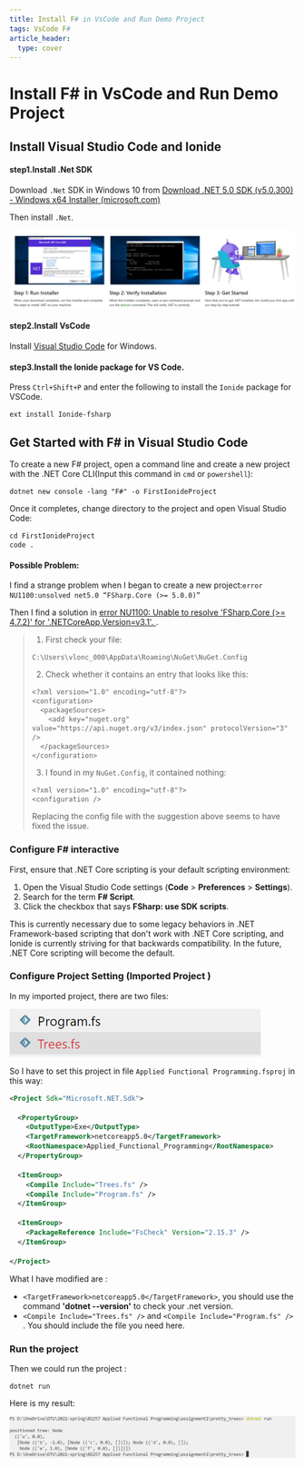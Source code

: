 ```yaml
---
title: Install F# in VsCode and Run Demo Project
tags: VsCode F#
article_header:
  type: cover
---
```


# Install F# in VsCode and Run Demo Project
## Install Visual Studio Code and Ionide

#### step1.Install .Net SDK

Download `.Net` SDK in Windows 10 from [Download .NET 5.0 SDK (v5.0.300) - Windows x64 Installer (microsoft.com)](https://dotnet.microsoft.com/download/dotnet/thank-you/sdk-5.0.300-windows-x64-installer)

Then install `.Net`.

![image-20210602231044591](https://raw.githubusercontent.com/gggdttt/ImageBeds/master/image-20210602231044591.png)

#### step2.Install VsCode

Install [Visual Studio Code](https://code.visualstudio.com/download) for Windows.

#### step3.Install the Ionide package for VS Code.

Press `Ctrl+Shift+P` and enter the following to install the `Ionide` package for VSCode.

```shell
ext install Ionide-fsharp
```



##  Get Started with F# in Visual Studio Code

To create a new F# project, open a command line and create a new project with the .NET Core CLI(Input this command in `cmd` or `powershell`):

```shell
dotnet new console -lang "F#" -o FirstIonideProject
```

Once it completes, change directory to the project and open Visual Studio Code:

```shel
cd FirstIonideProject
code .
```

#### Possible Problem:

I find a strange problem when I began to create a new project:`error NU1100:unsolved net5.0 “FSharp.Core (>= 5.0.0)”`

Then I find a solution in [error NU1100: Unable to resolve 'FSharp.Core (>= 4.7.2)' for '.NETCoreApp,Version=v3.1'. ](https://github.com/dotnet/fsharp/issues/10147).

> 1. First check your file:
>
> ```
> C:\Users\vlonc_000\AppData\Roaming\NuGet\NuGet.Config
> ```
>
> 2. Check whether it contains an entry that looks like this:
>
> ```
> <?xml version="1.0" encoding="utf-8"?>
> <configuration>
>   <packageSources>
>     <add key="nuget.org" value="https://api.nuget.org/v3/index.json" protocolVersion="3" />
>   </packageSources>
> </configuration>
> ```
>
> 3. I found in my `NuGet.Config`, it contained nothing:
>
> ```
> <?xml version="1.0" encoding="utf-8"?>
> <configuration />
> ```
>
> Replacing the config file with the suggestion above seems to have fixed the issue.



### Configure F# interactive

First, ensure that .NET Core scripting is your default scripting environment:

1. Open the Visual Studio Code settings (**Code** > **Preferences** > **Settings**).
2. Search for the term **F# Script**.
3. Click the checkbox that says **FSharp: use SDK scripts**.

This is currently necessary due to some legacy behaviors in .NET Framework-based scripting that don't work with .NET Core scripting, and Ionide is currently striving for that backwards compatibility. In the future, .NET Core scripting will become the default.



### Configure Project Setting (Imported Project )

In my imported project, there are two files:

![image-20210607091429799](https://raw.githubusercontent.com/gggdttt/ImageBeds/master/image-20210607091429799.png)

So I have to set this project in file `Applied Functional Programming.fsproj` in this way:

```xml
<Project Sdk="Microsoft.NET.Sdk">

  <PropertyGroup>
    <OutputType>Exe</OutputType>
    <TargetFramework>netcoreapp5.0</TargetFramework>
    <RootNamespace>Applied_Functional_Programming</RootNamespace>
  </PropertyGroup>

  <ItemGroup>
    <Compile Include="Trees.fs" />
    <Compile Include="Program.fs" />
  </ItemGroup>

  <ItemGroup>
    <PackageReference Include="FsCheck" Version="2.15.3" />
  </ItemGroup>

</Project>

```

What I have modified are :

* `<TargetFramework>netcoreapp5.0</TargetFramework>`, you should use the command **'dotnet --version'** to check your .net version.
* `<Compile Include="Trees.fs" />` and `<Compile Include="Program.fs" />` .  You should include the file you need here.

### Run the project

Then we could run the project :

``` shell
dotnet run
```

Here is my result:

![image-20210607092408339](https://raw.githubusercontent.com/gggdttt/ImageBeds/master/image-20210607092408339.png)

